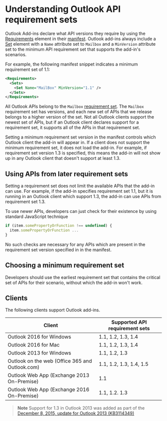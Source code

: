  

# Understanding Outlook API requirement sets

Outlook Add-ins declare what API versions they require by using the [Requirements](https://msdn.microsoft.com/EN-US/library/office/dn592036.aspx) element in their [manifest](https://msdn.microsoft.com/en-us/library/office/fp123693.aspx). Outlook add-ins always include a [Set](https://msdn.microsoft.com/EN-US/library/office/dn592049.aspx) element with a `Name` attribute set to `Mailbox` and a `MinVersion` attribute set to the minimum API requirement set that supports the add-in's scenarios.

For example, the following manifest snippet indicates a minimum requirement set of 1.1:

```xml
<Requirements>
  <Sets>
    <Set Name="MailBox" MinVersion="1.1" />
  </Sets>
</Requirements>
```

All Outlook APIs belong to the `Mailbox` [requirement set](https://msdn.microsoft.com/EN-US/library/office/dn535871.aspx#SpecifyRequirementSets_intro). The `Mailbox` requirement set has versions, and each new set of APIs that we release belongs to a higher version of the set. Not all Outlook clients support the newest set of APIs, but if an Outlook client declares support for a requirement set, it supports all of the APIs in that requirement set.

Setting a minimum requirement set version in the manifest controls which Outlook client the add-in will appear in. If a client does not support the minimum requirement set, it does not load the add-in. For example, if requirement set version 1.3 is specified, this means the add-in will not show up in any Outlook client that doesn't support at least 1.3.

## Using APIs from later requirement sets

Setting a requirement set does not limit the available APIs that the add-in can use. For example, if the add-in specifies requirement set 1.1, but it is running in an Outlook client which support 1.3, the add-in can use APIs from requirement set 1.3\.

To use newer APIs, developers can just check for their existence by using standard JavaScript technique

```js
if (item.somePropertyOrFunction !== undefined) {
  item.somePropertyOrFunction ...
}
```

No such checks are necessary for any APIs which are present in the requirement set version specified in in the manifest.

## Choosing a minimum requirement set

Developers should use the earliest requirement set that contains the critical set of APIs for their scenario, without which the add-in won't work.

## Clients

The following clients support Outlook add-ins.

| Client | Supported API requirement sets |
| --- | --- |
| Outlook 2016 for Windows | 1.1, 1.2, 1.3, 1.4 |
| Outlook 2016 for Mac | 1.1, 1.2, 1.3, 1.4 |
| Outlook 2013 for Windows | 1.1, 1.2, 1.3 |
| Outlook on the web (Office 365 and Outlook.com) | 1.1, 1.2, 1.3, 1.4, 1.5 |
| Outlook Web App (Exchange 2013 On-Premise) | 1.1 |
| Outlook Web App (Exchange 2016 On-Premise) | 1.1, 1.2. 1.3 |

>**Note** Support for 1.3 in Outlook 2013 was added as part of the [December 8, 2015, update for Outlook 2013 (KB3114349)](https://support.microsoft.com/en-us/kb/3114349)